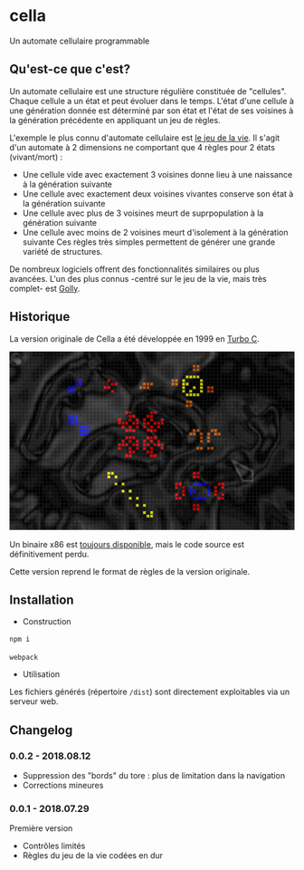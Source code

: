 # cella
Un automate cellulaire programmable

## Qu'est-ce que c'est?

Un automate cellulaire est une structure régulière constituée de "cellules". Chaque cellule a un état et peut évoluer dans le temps. L'état d'une cellule à une génération donnée est déterminé par son état et l'état de ses voisines à la génération précédente en appliquant un jeu de règles.

L'exemple le plus connu d'automate cellulaire est [le jeu de la vie](https://fr.wikipedia.org/wiki/Jeu_de_la_vie). Il s'agit d'un automate à 2 dimensions ne comportant que 4 règles pour 2 états (vivant/mort) :
- Une cellule vide avec exactement 3 voisines donne lieu à une naissance à la génération suivante
- Une cellule avec exactement deux voisines vivantes conserve son état à la génération suivante
- Une cellule avec plus de 3 voisines meurt de suprpopulation à la génération suivante
- Une cellule avec moins de 2 voisines meurt d'isolement à la génération suivante
Ces règles très simples permettent de générer une grande variété de structures.

De nombreux logiciels offrent des fonctionnalités similaires ou plus avancées. L'un des plus connus -centré sur le jeu de la vie, mais très complet- est [Golly](http://golly.sourceforge.net/).

## Historique

La version originale de Cella a été développée en 1999 en [Turbo C](https://fr.wikipedia.org/wiki/Turbo_C). 

![Une capture d'écran de la version originale de Cella](./readme_images/screenshot_cella.png)

Un binaire x86 est [toujours disponible](http://glenn.sanson.free.fr/v2/content_files/cella.zip), mais le code source est définitivement perdu. 

Cette version reprend le format de règles de la version originale.

## Installation

- Construction

```
npm i

webpack
```

- Utilisation

Les fichiers générés (répertoire ```/dist```) sont directement exploitables via un serveur web.

## Changelog

### 0.0.2 - 2018.08.12

- Suppression des "bords" du tore : plus de limitation dans la navigation
- Corrections mineures

### 0.0.1 - 2018.07.29

Première version

- Contrôles limités
- Règles du jeu de la vie codées en dur

